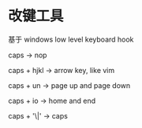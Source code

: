 # 改键工具

基于 windows low level keyboard hook

caps -> nop

caps + hjkl -> arrow key, like vim

caps + un -> page up and page down

caps + io -> home and end

caps + '\\|' -> caps